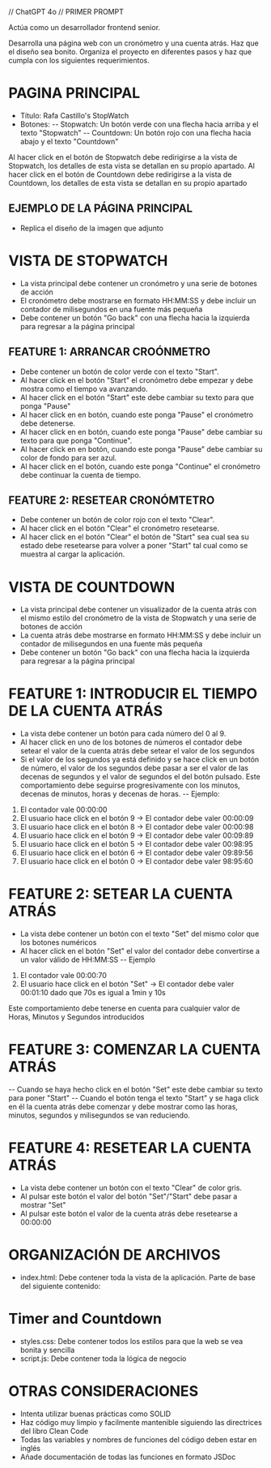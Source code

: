 // ChatGPT 4o
// PRIMER PROMPT

Actúa como un desarrollador frontend senior.

Desarrolla una página web con un cronómetro y una cuenta atrás. Haz que el diseño sea bonito. Organiza el proyecto en diferentes pasos y haz que cumpla con los siguientes requerimientos. 

# PAGINA PRINCIPAL

- Título: Rafa Castillo's StopWatch
- Botones: 
-- Stopwatch: Un botón verde con una flecha hacia arriba y el texto "Stopwatch"
-- Countdown: Un botón rojo con una flecha hacia abajo y el texto "Countdown"

Al hacer click en el botón de Stopwatch debe redirigirse a la vista de Stopwatch, los detalles de esta vista se detallan en su propio apartado.
Al hacer click en el botón de Countdown debe redirigirse a la vista de Countdown, los detalles de esta vista se detallan en su propio apartado

## EJEMPLO DE LA PÁGINA PRINCIPAL
- Replica el diseño de la imagen que adjunto

# VISTA DE STOPWATCH

- La vista principal debe contener un cronómetro y una serie de botones de acción
- El cronómetro debe mostrarse en formato HH:MM:SS y debe incluir un contador de milisegundos en una fuente más pequeña
- Debe contener un botón "Go back" con una flecha hacia la izquierda para regresar a la página principal

## FEATURE 1: ARRANCAR CROÓNMETRO

- Debe contener un botón de color verde con el texto "Start". 
- Al hacer click en el botón "Start" el cronómetro debe empezar y debe mostra como el tiempo va avanzando.
- Al hacer click en el botón "Start" este debe cambiar su texto para que ponga "Pause"
- Al hacer click en en botón, cuando este ponga "Pause" el cronómetro debe detenerse. 
- Al hacer click en en botón, cuando este ponga "Pause" debe cambiar su texto para que ponga "Continue".
- Al hacer click en en botón, cuando este ponga "Pause" debe cambiar su color de fondo para ser azul.
- Al hacer click en el botón, cuando este ponga "Continue" el cronómetro debe continuar la cuenta de tiempo.

## FEATURE 2: RESETEAR CRONÓMTETRO

- Debe contener un botón de color rojo con el texto "Clear". 
- Al hacer click en el botón "Clear" el cronómetro resetearse.
- Al hacer click en el botón "Clear" el botón de "Start" sea cual sea su estado debe resetearse para volver a poner "Start" tal cual como se muestra al cargar la aplicación.

# VISTA DE COUNTDOWN

- La vista principal debe contener un visualizador de la cuenta atrás con el mismo estilo del cronómetro de la vista de Stopwatch y una serie de botones de acción
- La cuenta atrás debe mostrarse en formato HH:MM:SS y debe incluir un contador de milisegundos en una fuente más pequeña
- Debe contener un botón "Go back" con una flecha hacia la izquierda para regresar a la página principal

# FEATURE 1: INTRODUCIR EL TIEMPO DE LA CUENTA ATRÁS

- La vista debe contener un botón para cada número del 0 al 9.
- Al hacer click en uno de los botones de números el contador debe setear el valor de la cuenta atrás debe setear el valor de los segundos
- Si el valor de los segundos ya está definido y se hace click en un botón de número, el valor de los segundos debe pasar a ser el valor de las decenas de segundos y el valor de segundos el del botón pulsado. Este comportamiento debe seguirse progresivamente con los minutos, decenas de minutos, horas y decenas de horas. 
-- Ejemplo: 
1. El contador vale 00:00:00
2. El usuario hace click en el botón 9 -> El contador debe valer 00:00:09
3. El usuario hace click en el botón 8 -> El contador debe valer 00:00:98
4. El usuario hace click en el botón 9 -> El contador debe valer 00:09:89
5. El usuario hace click en el botón 5 -> El contador debe valer 00:98:95
6. El usuario hace click en el botón 6 -> El contador debe valer 09:89:56
7. El usuario hace click en el botón 0 -> El contador debe valer 98:95:60

# FEATURE 2: SETEAR LA CUENTA ATRÁS

- La vista debe contener un botón con el texto "Set" del mismo color que los botones numéricos
- Al hacer click en el botón "Set" el valor del contador debe convertirse a un valor válido de HH:MM:SS
-- Ejemplo
1. El contador vale 00:00:70
2. El usuario hace click en el botón "Set" -> El contador debe valer 00:01:10 dado que 70s es igual a 1min y 10s

Este comportamiento debe tenerse en cuenta para cualquier valor de Horas, Minutos y Segundos introducidos

# FEATURE 3: COMENZAR LA CUENTA ATRÁS

-- Cuando se haya hecho click en el botón "Set" este debe cambiar su texto para poner "Start"
-- Cuando el botón tenga el texto "Start" y se haga click en él la cuenta atrás debe comenzar y debe mostrar como las horas, minutos, segundos y milisegundos se van reduciendo.

# FEATURE 4: RESETEAR LA CUENTA ATRÁS

- La vista debe contener un botón con el texto "Clear" de color gris.
- Al pulsar este botón el valor del botón "Set"/"Start" debe pasar a mostrar "Set"
- Al pulsar este botón el valor de la cuenta atrás debe resetearse a 00:00:00

# ORGANIZACIÓN DE ARCHIVOS

- index.html: Debe contener toda la vista de la aplicación. Parte de base del siguiente contenido:

<!DOCTYPE html>
<html lang="en">
<head>
<meta charset="UTF-8">
<meta name="viewport" content="width=device-width, initial-scale=1.0">
<title>Timer and Countdown</title>
<link rel="stylesheet" href="styles.css">
</head>
<body>
<h1>Timer and Countdown</h1>
<script src="script.js"></script>
</body>
</html>

- styles.css: Debe contener todos los estilos para que la web se vea bonita y sencilla
- script.js: Debe contener toda la lógica de negocio

# OTRAS CONSIDERACIONES

- Intenta utilizar buenas prácticas como SOLID
- Haz código muy limpio y facilmente mantenible siguiendo las directrices del libro Clean Code
- Todas las variables y nombres de funciones del código deben estar en inglés
- Añade documentación de todas las funciones en formato JSDoc